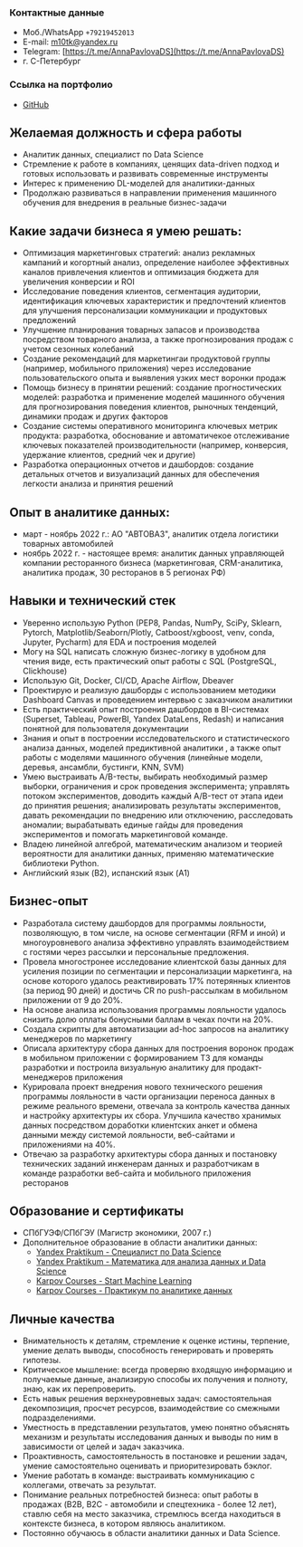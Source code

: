 ### Контактные данные
- Моб./WhatsApp `+79219452013`
- E-mail: [m10tk@yandex.ru](mailto:m10tk@yandex.ru)
- Telegram: [https://t.me/AnnaPavlovaDS](https://t.me/AnnaPavlovaDS)
- г. С-Петербург

### Ссылка на портфолио

- [GitHub](https://github.com/annapavlovads/DA_portfolio)


## Желаемая должность и сфера работы

- Аналитик данных, специалист по Data Science
- Стремление к работе в компаниях, ценящих data-driven подход и готовых использовать и развивать современные инструменты
- Интерес к применению DL-моделей для аналитики-данных
- Продолжаю развиваться в направлении применения машинного обучения для внедрения в реальные бизнес-задачи
    
## Какие задачи бизнеса я умею решать:

- Оптимизация маркетинговых стратегий: анализ рекламных кампаний и когортный анализ, определение наиболее эффективных каналов привлечения клиентов и оптимизация бюджета для увеличения конверсии и ROI
- Исследование поведения клиентов, сегментация аудитории, идентификация ключевых характеристик и предпочтений клиентов для улучшения персонализации коммуникации и продуктовых предложений
- Улучшение планирования товарных запасов и производства посредством товарного анализа, а также прогнозирования продаж с учетом сезонных колебаний
- Создание рекомендаций для маркетингаи продуктовой группы (например, мобильного приложения) через исследование пользовательского опыта и выявления узких мест воронки продаж
- Помощь бизнесу в принятии решений: создание прогностических моделей: разработка и применение моделей машинного обучения для прогнозирования поведения клиентов, рыночных тенденций, динамики продаж и других факторов
- Создание системы оперативного мониторинга ключевых метрик продукта: разработка, обоснование и автоматичекое отслеживание ключевых показателей производительности (например, конверсия, удержание клиентов, средний чек и другие)
- Разработка операционных отчетов и дашбордов: создание детальных отчетов и визуализаций данных для обеспечения легкости анализа и принятия решений 

## Опыт в аналитике данных:

- март - ноябрь 2022 г.: АО "АВТОВАЗ", аналитик отдела логистики товарных автомобилей
- ноябрь 2022 г. - настоящее время: аналитик данных управляющей компании ресторанного бизнеса (маркетинговая, CRM-аналитика, аналитика продаж, 30 ресторанов в 5 регионах РФ)
    
## Навыки и технический стек

- Уверенно использую Python (PEP8, Pandas, NumPy, SciPy, Sklearn, Pytorch, Matplotlib/Seaborn/Plotly, Catboost/xgboost, venv, conda, Jupyter, Pycharm) для EDA и построения моделей
- Могу на SQL написать сложную бизнес-логику в удобном для чтения виде, есть практический опыт работы с SQL (PostgreSQL, Clickhouse)
- Использую Git, Docker, CI/CD, Apache Airflow, Dbeaver
- Проектирую и реализую дашборды с использованием методики Dashboard Canvas и проведением интервью с заказчиком аналитики
- Есть практический опыт построения дашбордов в BI-системах (Superset, Tableau, PowerBI, Yandex DataLens, Redash) и написания понятной для пользователя документации
- Знания и опыт в построении исследовательского и статистического анализа данных, моделей предиктивной аналитики , а также опыт работы с моделями машинного обучения (линейные модели, деревья, ансамбли, бустинги, KNN, SVM)
- Умею выстраивать A/B-тесты, выбирать необходимый размер выборки, ограничения и срок проведения эксперимента; управлять потоком экспериментов, доводить каждый A/B-тест от этапа идеи до принятия решения; анализировать результаты экспериментов, давать рекомендации по внедрению или отключению, расследовать аномалии; вырабатывать единые гайды для проведения экспериментов и помогать маркетинговой команде.
- Владею линейной алгеброй, математическим анализом и теорией вероятности для аналитики данных, применяю математические библиотеки Python.
- Английский язык (B2), испанский язык (A1)

## Бизнес-опыт

- Разработала систему дашбордов для программы лояльности, позволяющую, в том числе, на основе сегментации (RFM и иной) и многоуровневого анализа эффективно управлять взаимодействием с гостями через рассылки и персональные предложения.
- Провела многостронее исследование клиентской базы данных для усиления позиции по сегментации и персонализации маркетинга, на основе которого удалось реактивировать 17% потерянных клиентов (за период 90 дней) и достичь CR по push-рассылкам в мобильном приложении от 9 до 20%. 
- На основе анализа использования программы лояльности удалось снизить долю оплаты бонусными баллам в чеках почти на 20%. 
- Создала скрипты для автоматизации ad-hoc запросов на аналитику менеджеров по маркетингу
- Описала архитектуру сбора данных для построения воронок продаж в мобильном приложении с формированием ТЗ для команды разработки и построила визуальную аналитику для продакт-менеджеров приложения 
- Курировала проект внедрения нового технического решения программы лояльности в части организации переноса данных в режиме реального времени, отвечала за контроль качества данных и настройку архитектуры их сбора. Улучшила качество хранимых данных посредством доработки клиентских анкет и обмена данными между системой лояльности, веб-сайтами и приложениями на 40%.
- Отвечаю за разработку архитектуры сбора данных и постановку технических заданий инженерам данных и разработчикам в команде разработки веб-сайта и мобильного приложения ресторанов
  

## Образование и сертификаты

- СПбГУЭФ/СПбГЭУ (Магистр экономики, 2007 г.)
- Дополнительное образование в области аналитики данных:
    - [Yandex Praktikum - Специалист по Data Science](https://drive.google.com/file/d/14KGYoyjqFNbdTbnrFKWjXno6b6C6BwF7/view?usp=drive_link)
    - [Yandex Praktikum - Математика для анализа данных и Data Science](https://drive.google.com/file/d/1u7n1LtuBNKsclhvaB0e--oGOUz8bry3B/view?usp=drive_link)
    - [Karpov Courses - Start Machine Learning](https://drive.google.com/file/d/1OZ_Q6VyjClg9x69aRg2XTpcoq_EvdAt_/view?usp=drive_link)
    - [Karpov Courses - Практикум по аналитике данных](https://drive.google.com/file/d/1a9dKDEVsUSPcHWEGoP4KH4qLlIkSvObN/view?usp=drive_link)
    

## Личные качества

- Внимательность к деталям, стремление к оценке истины, терпение, умение делать выводы, способность генерировать и проверять гипотезы.
- Критическое мышление: всегда проверяю входящую информацию и получаемые данные, анализирую способы их получения и полноту, знаю, как их перепроверить.
- Есть навык решения верхнеуровневых задач: самостоятельная  декомпозиция, просчет ресурсов, взаимодействие со смежными  подразделениями.
- Уместность в представлении результатов, умею понятно объяснять механизм и результаты исследования данных и выводы по ним в зависимости от целей и задач заказчика.
- Проактивность, самостоятельность в постановке и решении задач, умение самостоятельно оценивать и приоритезировать бэклог.
- Умение работать в команде: выстраивать коммуникацию с коллегами, отвечать за результат.
- Понимание реальных потребностей бизнеса: опыт работы в продажах (B2B, B2C - автомобили и спецтехника - более 12 лет), ставлю себя на место заказчика, стремлюсь всегда находиться в контексте бизнеса, в котором являюсь аналитиком.
- Постоянно обучаюсь в области аналитики данных и Data Science.

